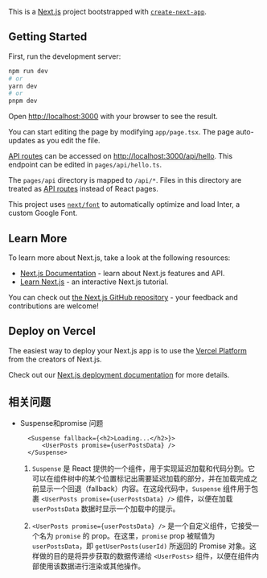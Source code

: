 This is a [Next.js](https://nextjs.org/) project bootstrapped with [`create-next-app`](https://github.com/vercel/next.js/tree/canary/packages/create-next-app).

## Getting Started

First, run the development server:

```bash
npm run dev
# or
yarn dev
# or
pnpm dev
```

Open [http://localhost:3000](http://localhost:3000) with your browser to see the result.

You can start editing the page by modifying `app/page.tsx`. The page auto-updates as you edit the file.

[API routes](https://nextjs.org/docs/api-routes/introduction) can be accessed on [http://localhost:3000/api/hello](http://localhost:3000/api/hello). This endpoint can be edited in `pages/api/hello.ts`.

The `pages/api` directory is mapped to `/api/*`. Files in this directory are treated as [API routes](https://nextjs.org/docs/api-routes/introduction) instead of React pages.

This project uses [`next/font`](https://nextjs.org/docs/basic-features/font-optimization) to automatically optimize and load Inter, a custom Google Font.

## Learn More

To learn more about Next.js, take a look at the following resources:

- [Next.js Documentation](https://nextjs.org/docs) - learn about Next.js features and API.
- [Learn Next.js](https://nextjs.org/learn) - an interactive Next.js tutorial.

You can check out [the Next.js GitHub repository](https://github.com/vercel/next.js/) - your feedback and contributions are welcome!

## Deploy on Vercel

The easiest way to deploy your Next.js app is to use the [Vercel Platform](https://vercel.com/new?utm_medium=default-template&filter=next.js&utm_source=create-next-app&utm_campaign=create-next-app-readme) from the creators of Next.js.

Check out our [Next.js deployment documentation](https://nextjs.org/docs/deployment) for more details.

## 相关问题
- Suspense和promise 问题
  ```
    <Suspense fallback={<h2>Loading...</h2>}>
        <UserPosts promise={userPostsData} />
    </Suspense>
  ```
  1. `Suspense` 是 React 提供的一个组件，用于实现延迟加载和代码分割。它可以在组件树中的某个位置标记出需要延迟加载的部分，并在加载完成之前显示一个回退（fallback）内容。在这段代码中，`Suspense` 组件用于包裹 `<UserPosts promise={userPostsData} />` 组件，以便在加载 `userPostsData` 数据时显示一个加载中的提示。
   
  2. `<UserPosts promise={userPostsData} />` 是一个自定义组件，它接受一个名为 `promise` 的 prop。在这里，`promise` prop 被赋值为 `userPostsData`，即 `getUserPosts(userId)` 所返回的 Promise 对象。这样做的目的是将异步获取的数据传递给 `<UserPosts>` 组件，以便在组件内部使用该数据进行渲染或其他操作。
